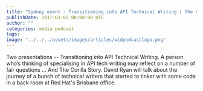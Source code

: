 ```yaml
---
title: "Sydney event - Transitioning into API Technical Writing | The Corilla story"
publishDate: 2017-03-02 00:00:00 UTC
author: ""
categories: media podcast
tags:
image: "../../../assets/images/articles/wtdpodcastlogo.png"
---
```


Two presentations -- Transitioning into API Technical Writing. A person who’s thinking of specialising in API tech writing may reflect on a number of fair questions ... And The Corilla Story. David Ryan will talk about the journey of a bunch of technical writers that started to tinker with some code in a back room at Red Hat's Brisbane office.
